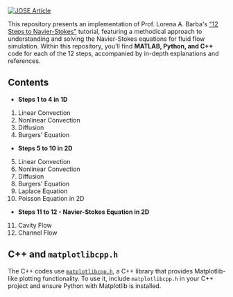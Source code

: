 [![JOSE Article](https://img.shields.io/badge/JOSE-CFD%20Python%3A%20the%2012%20steps%20to%20Navier--Stokes%20equations-<COLOR>.svg)](https://doi.org/10.21105/jose.00021)

This repository presents an implementation of Prof. Lorena A. Barba's ["12 Steps to Navier-Stokes"](https://github.com/barbagroup/CFDPython) tutorial, featuring a methodical approach to understanding and solving the Navier-Stokes equations for fluid flow simulation. Within this repository, you'll find **MATLAB, Python, and C++** code for each of the 12 steps, accompanied by in-depth explanations and references.

## Contents
  - **Steps 1 to 4 in 1D**
   1) Linear Convection
   2) Nonlinear Convection
   3) Diffusion
   4) Burgers' Equation
        
  - **Steps 5 to 10 in 2D**
  5) Linear Convection
  6) Nonlinear Convection
  7) Diffusion
  8) Burgers' Equation
  9) Laplace Equation
  10) Poisson Equation in 2D
   
  - **Steps 11 to 12 - Navier-Stokes Equation in 2D**
  11) Cavity Flow
  12) Channel Flow

 ## C++ and `matplotlibcpp.h`
The C++ codes use [`matplotlibcpp.h`](https://github.com/lava/matplotlib-cpp), a C++ library that provides Matplotlib-like plotting functionality. To use it, include `matplotlibcpp.h` in your C++ project and ensure Python with Matplotlib is installed.

  

